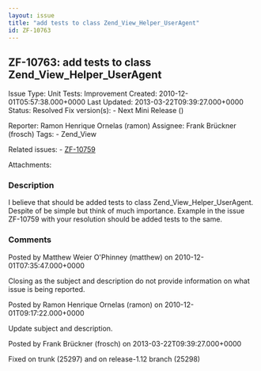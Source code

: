 ```yaml
---
layout: issue
title: "add tests to class Zend_View_Helper_UserAgent"
id: ZF-10763
---
```


ZF-10763: add tests to class Zend\_View\_Helper\_UserAgent
----------------------------------------------------------

 Issue Type: Unit Tests: Improvement Created: 2010-12-01T05:57:38.000+0000 Last Updated: 2013-03-22T09:39:27.000+0000 Status: Resolved Fix version(s): - Next Mini Release ()
 
 Reporter:  Ramon Henrique Ornelas (ramon)  Assignee:  Frank Brückner (frosch)  Tags: - Zend\_View
 
 Related issues: - [ZF-10759](/issues/browse/ZF-10759)
 
 Attachments: 
### Description

I believe that should be added tests to class Zend\_View\_Helper\_UserAgent. Despite of be simple but think of much importance. Example in the issue ZF-10759 with your resolution should be added tests to the same.

 

 

### Comments

Posted by Matthew Weier O'Phinney (matthew) on 2010-12-01T07:35:47.000+0000

Closing as the subject and description do not provide information on what issue is being reported.

 

 

Posted by Ramon Henrique Ornelas (ramon) on 2010-12-01T09:17:22.000+0000

Update subject and description.

 

 

Posted by Frank Brückner (frosch) on 2013-03-22T09:39:27.000+0000

Fixed on trunk (25297) and on release-1.12 branch (25298)

 

 